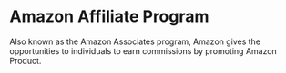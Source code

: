 # Amazon Affiliate Program 

Also known as the Amazon Associates program, Amazon gives the opportunities to individuals to earn commissions by promoting Amazon Product. 
